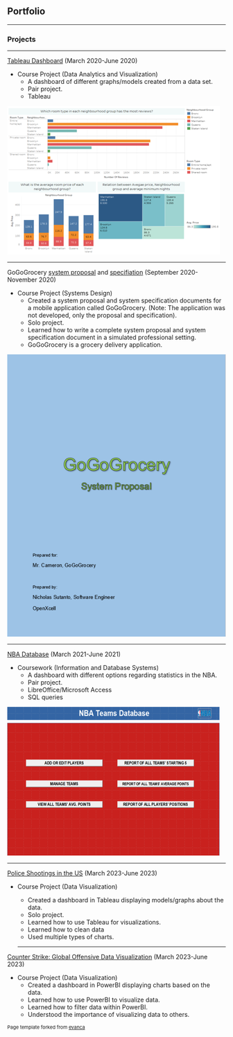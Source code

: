 ## Portfolio

---

### Projects 

---
<a href="https://github.com/NicholasSutanto/tableau-dashboard">Tableau Dashboard</a> (March 2020-June 2020)
* Course Project (Data Analytics and Visualization)
   * A dashboard of different graphs/models created from a data set.
   * Pair project.
   * Tableau
   
<img src="images/sampledashboard.png?raw=true"/>

---
GoGoGrocery <a href="https://github.com/NicholasSutanto/GoGoGrocerySystemProposal">system proposal</a> and <a href="https://github.com/NicholasSutanto/GoGoGrocerySpecification">specifiation</a> (September 2020-November 2020)
* Course Project (Systems Design)
   * Created a system proposal and system specification documents for a mobile application called GoGoGrocery. (Note: The application was not developed, only the     proposal and specification).
   * Solo project.
   * Learned how to write a complete system proposal and system specification document in a simulated professional setting.
   * GoGoGrocery is a grocery delivery application.


<img src="images/GoGoGroceryProposal.png?raw=true"/>

---
<a href="https://github.com/NicholasSutanto/nba-database-file">NBA Database</a> (March 2021-June 2021)
* Coursework (Information and Database Systems)
   * A dashboard with different options regarding statistics in the NBA.
   * Pair project.
   * LibreOffice/Microsoft Access
   * SQL queries


<img src="images/DatabaseNBA.png?raw=true"/>

---

<a href="">Police Shootings in the US</a> (March 2023-June 2023)
* Course Project (Data Visualization)
   * Created a dashboard in Tableau displaying models/graphs about the data.
   * Solo project.
   * Learned how to use Tableau for visualizations.
   * Learned how to clean data
   * Used multiple types of charts.

    ---

<a href="">Counter Strike: Global Offensive Data Visualization</a> (March 2023-June 2023)
* Course Project (Data Visualization)
   * Created a dashboard in PowerBI displaying charts based on the data.
   * Learned how to use PowerBI to visualize data.
   * Learned how to filter data within PowerBI.
   * Understood the importance of visualizing data to others.
 
<p style="font-size:11px">Page template forked from <a href="https://github.com/evanca/quick-portfolio">evanca</a></p> 
<!-- Remove above link if you don't want to attibute -->
